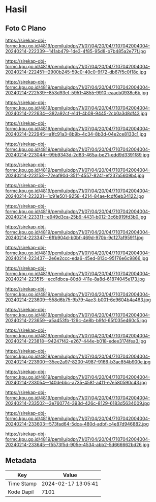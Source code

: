 # Hasil

## Foto C Plano

https://sirekap-obj-formc.kpu.go.id/4819/pemilu/pdpr/71/07/04/20/04/7107042004004-20240214-222339--141ab479-1de3-4f85-95d8-b7b485a2e77f.jpg

https://sirekap-obj-formc.kpu.go.id/4819/pemilu/pdpr/71/07/04/20/04/7107042004004-20240214-222451--2900b245-59c0-40c0-9f72-db67f5c0f18c.jpg

https://sirekap-obj-formc.kpu.go.id/4819/pemilu/pdpr/71/07/04/20/04/7107042004004-20240214-222539--853d93ef-5951-4855-9910-eaacb0938c6b.jpg

https://sirekap-obj-formc.kpu.go.id/4819/pemilu/pdpr/71/07/04/20/04/7107042004004-20240214-222634--382a92cf-e1d1-4b08-9445-2cb0a3d8df43.jpg

https://sirekap-obj-formc.kpu.go.id/4819/pemilu/pdpr/71/07/04/20/04/7107042004004-20240214-222945--a1fc91a3-8b9b-4c34-8b3d-04e2ce8133c1.jpg

https://sirekap-obj-formc.kpu.go.id/4819/pemilu/pdpr/71/07/04/20/04/7107042004004-20240214-223044--99b9343d-2d83-465a-be21-edd9d3391f89.jpg

https://sirekap-obj-formc.kpu.go.id/4819/pemilu/pdpr/71/07/04/20/04/7107042004004-20240214-223153--72eaf90d-351f-4557-8241-ef237a5609b4.jpg

https://sirekap-obj-formc.kpu.go.id/4819/pemilu/pdpr/71/07/04/20/04/7107042004004-20240214-223231--1c91e501-9258-4214-84ae-fcdf6eb34122.jpg

https://sirekap-obj-formc.kpu.go.id/4819/pemilu/pdpr/71/07/04/20/04/7107042004004-20240214-223311--e949d3ca-25b6-4431-b012-3c6b919fd3b0.jpg

https://sirekap-obj-formc.kpu.go.id/4819/pemilu/pdpr/71/07/04/20/04/7107042004004-20240214-223347--6ffb904d-b0bf-469d-970b-9c127af9591f.jpg

https://sirekap-obj-formc.kpu.go.id/4819/pemilu/pdpr/71/07/04/20/04/7107042004004-20240214-223437--2e6e2ccc-eda6-45ed-813c-95176e6c9866.jpg

https://sirekap-obj-formc.kpu.go.id/4819/pemilu/pdpr/71/07/04/20/04/7107042004004-20240214-223515--ecd1dbca-80d8-411e-8a8d-61874045e173.jpg

https://sirekap-obj-formc.kpu.go.id/4819/pemilu/pdpr/71/07/04/20/04/7107042004004-20240214-223609--558d6b75-9b79-4ae3-b001-6e9604b4a463.jpg

https://sirekap-obj-formc.kpu.go.id/4819/pemilu/pdpr/71/07/04/20/04/7107042004004-20240214-223659--a5a453fb-129c-4e8b-b9fd-65f035e460c5.jpg

https://sirekap-obj-formc.kpu.go.id/4819/pemilu/pdpr/71/07/04/20/04/7107042004004-20240214-223818--94247f42-e267-444e-b018-edee3174fea3.jpg

https://sirekap-obj-formc.kpu.go.id/4819/pemilu/pdpr/71/07/04/20/04/7107042004004-20240214-223900--35ee2a97-8200-4987-9166-b3ac854b900e.jpg

https://sirekap-obj-formc.kpu.go.id/4819/pemilu/pdpr/71/07/04/20/04/7107042004004-20240214-233054--140debbc-a735-458f-a411-e7e580590c43.jpg

https://sirekap-obj-formc.kpu.go.id/4819/pemilu/pdpr/71/07/04/20/04/7107042004004-20240214-233502--3e760774-393d-426c-8129-6183d5634009.jpg

https://sirekap-obj-formc.kpu.go.id/4819/pemilu/pdpr/71/07/04/20/04/7107042004004-20240214-233603--573fad64-5dca-480d-adbf-c4e87d946882.jpg

https://sirekap-obj-formc.kpu.go.id/4819/pemilu/pdpr/71/07/04/20/04/7107042004004-20240214-233645--f5573f5d-905e-4534-abb2-5d666662bd26.jpg


## Metadata

| Key        | Value               |
| ---------- | ------------------- |
| Time Stamp | 2024-02-17 13:05:41 |
| Kode Dapil | 7101                |



